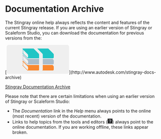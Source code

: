 ﻿# Documentation Archive

The Stingray online help always reflects the content and features of the current Stingray release. If you are using an earlier version of Stingray or Scaleform Studio, you can download the documentation for previous versions from the:

[![Archive](../images/archive.png "www.autodesk.com/stingray-docs-archive")](http://www.autodesk.com/stingray-docs-archive)

[Stingray Documentation Archive](http://www.autodesk.com/stingray-docs-archive)

Please note that there are certain limitations when using an earlier version of Stingray or Scaleform Studio:

- The *Documentation* link in the *Help* menu always points to the online (most recent) version of the documentation.
- Links to help topics from the tools and editors (![](../images/icon_help.png)) always point to the online documentation. If you are working offline, these links appear broken.





